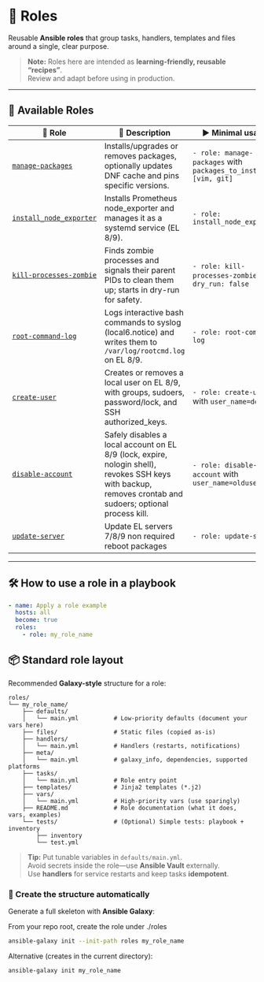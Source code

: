 # 🧩 Roles

Reusable **Ansible roles** that group tasks, handlers, templates and files around a single, clear purpose.

> **Note:** Roles here are intended as **learning-friendly, reusable “recipes”**.  
> Review and adapt before using in production.

---

## 📖 Available Roles

<!-- Keep this table short and simple. Add one row per role you publish. -->
<table>
  <thead>
    <tr>
      <th>🧩 Role</th>
      <th>📝 Description</th>
      <th>▶️ Minimal usage</th>
    </tr>
  </thead>
  <tbody>
    <tr>
      <td><a href="./manage-packages/"><code>manage-packages</code></a></td>
      <td>Installs/upgrades or removes packages, optionally updates DNF cache and pins specific versions.</td>
      <td><code>- role: manage-packages</code> with <code>packages_to_install: [vim, git]</code></td>
    </tr>
    <tr>
      <td><a href="./install_node_exporter/"><code>install_node_exporter</code></a></td>
      <td>Installs Prometheus node_exporter and manages it as a systemd service (EL 8/9).</td>
      <td><code>- role: install_node_exporter</code></td>
    </tr>
    <tr>
      <td><a href="./kill-processes-zombie/"><code>kill-processes-zombie</code></a></td>
      <td>Finds zombie processes and signals their parent PIDs to clean them up; starts in dry-run for safety.</td>
      <td><code>- role: kill-processes-zombie</code> with <code>dry_run: false</code></td>
    </tr>
    <tr>
      <td><a href="./root-command-log/"><code>root-command-log</code></a></td>
      <td>Logs interactive bash commands to syslog (local6.notice) and writes them to <code>/var/log/rootcmd.log</code> on EL 8/9.</td>
      <td><code>- role: root-command-log</code></td>
    </tr>
    <tr>
      <td><a href="./create-user/"><code>create-user</code></a></td>
      <td>Creates or removes a local user on EL 8/9, with groups, sudoers, password/lock, and SSH authorized_keys.</td>
      <td><code>- role: create-user</code> with <code>user_name=deploy</code></td>
    </tr>
    <tr>
      <td><a href="./disable-account/"><code>disable-account</code></a></td>
      <td>Safely disables a local account on EL 8/9 (lock, expire, nologin shell), revokes SSH keys with backup, removes crontab and sudoers; optional process kill.</td>
      <td><code>- role: disable-account</code> with <code>user_name=olduser</code></td>
    </tr>
    <tr>
      <td><a href="./update-server/"><code>update-server</code></a></td>
      <td>Update EL servers 7/8/9 non required reboot packages</td>
      <td><code>- role: update-server</code></td>
    </tr>
  </tbody>
</table>

---

## 🛠️ How to use a role in a playbook

```yaml
- name: Apply a role example
  hosts: all
  become: true
  roles:
    - role: my_role_name
```

## 📦 Standard role layout

Recommended **Galaxy-style** structure for a role:

```
roles/
└── my_role_name/
    ├── defaults/
    │   └── main.yml          # Low-priority defaults (document your vars here)
    ├── files/                # Static files (copied as-is)
    ├── handlers/
    │   └── main.yml          # Handlers (restarts, notifications)
    ├── meta/
    │   └── main.yml          # galaxy_info, dependencies, supported platforms
    ├── tasks/
    │   └── main.yml          # Role entry point
    ├── templates/            # Jinja2 templates (*.j2)
    ├── vars/
    │   └── main.yml          # High-priority vars (use sparingly)
    ├── README.md             # Role documentation (what it does, vars, examples)
    └── tests/                # (Optional) Simple tests: playbook + inventory
        ├── inventory
        └── test.yml
```

> **Tip:** Put tunable variables in `defaults/main.yml`.  
> Avoid secrets inside the role—use **Ansible Vault** externally.  
> Use **handlers** for service restarts and keep tasks **idempotent**.

### 🚀 Create the structure automatically

Generate a full skeleton with **Ansible Galaxy**:

From your repo root, create the role under ./roles
```bash
ansible-galaxy init --init-path roles my_role_name
```

Alternative (creates in the current directory):
```bash
ansible-galaxy init my_role_name
```

